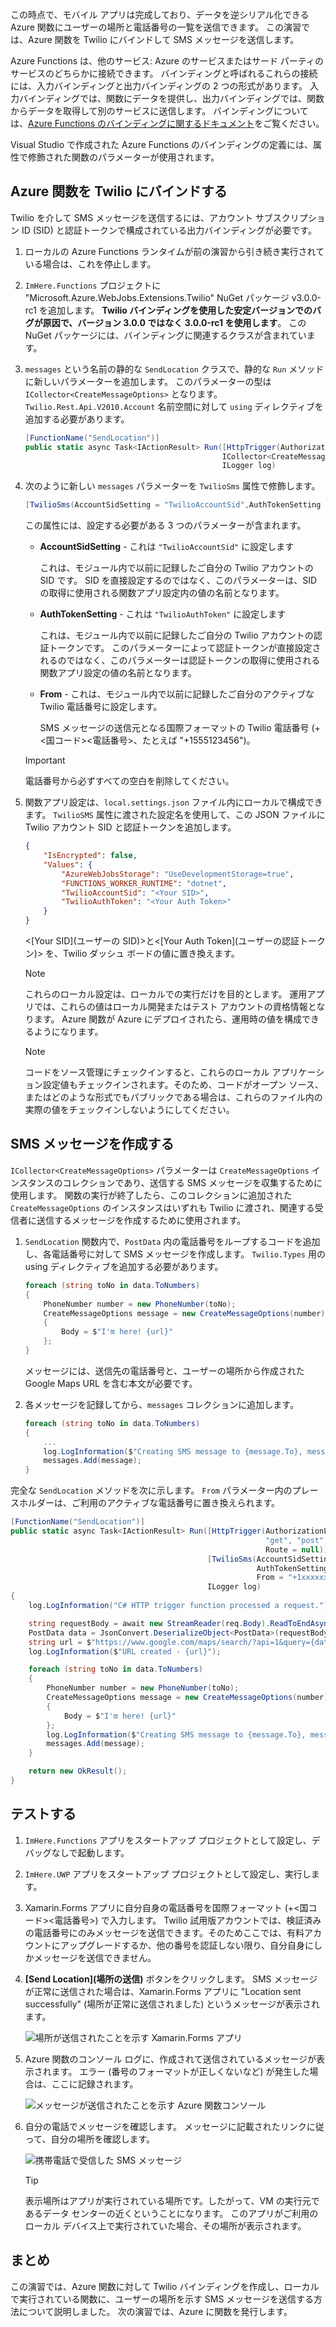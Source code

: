 この時点で、モバイル アプリは完成しており、データを逆シリアル化できる Azure 関数にユーザーの場所と電話番号の一覧を送信できます。 この演習では、Azure 関数を Twilio にバインドして SMS メッセージを送信します。

Azure Functions は、他のサービス: Azure のサービスまたはサード パーティのサービスのどちらかに接続できます。 バインディングと呼ばれるこれらの接続には、入力バインディングと出力バインディングの 2 つの形式があります。 入力バインディングでは、関数にデータを提供し、出力バインディングでは、関数からデータを取得して別のサービスに送信します。 バインディングについては、[Azure Functions のバインディングに関するドキュメント](https://docs.microsoft.com/azure/azure-functions/functions-triggers-bindings?azure-portal=true)をご覧ください。

Visual Studio で作成された Azure Functions のバインディングの定義には、属性で修飾された関数のパラメーターが使用されます。

## <a name="bind-the-azure-function-to-twilio"></a>Azure 関数を Twilio にバインドする

Twilio を介して SMS メッセージを送信するには、アカウント サブスクリプション ID (SID) と認証トークンで構成されている出力バインディングが必要です。

1. ローカルの Azure Functions ランタイムが前の演習から引き続き実行されている場合は、これを停止します。

1. `ImHere.Functions` プロジェクトに "Microsoft.Azure.WebJobs.Extensions.Twilio" NuGet パッケージ v3.0.0-rc1 を追加します。 **Twilio バインディングを使用した安定バージョンでのバグが原因で、バージョン 3.0.0 ではなく 3.0.0-rc1 を使用します**。 この NuGet パッケージには、バインディングに関連するクラスが含まれています。

1. `messages` という名前の静的な `SendLocation` クラスで、静的な `Run` メソッドに新しいパラメーターを追加します。 このパラメーターの型は `ICollector<CreateMessageOptions>` となります。 `Twilio.Rest.Api.V2010.Account` 名前空間に対して `using` ディレクティブを追加する必要があります。

    ```cs
    [FunctionName("SendLocation")]
    public static async Task<IActionResult> Run([HttpTrigger(AuthorizationLevel.Anonymous,"get", "post", Route = null)]HttpRequestMessage req,
                                                ICollector<CreateMessageOptions> messages,
                                                ILogger log)
    ```

1. 次のように新しい `messages` パラメーターを `TwilioSms` 属性で修飾します。 

      ```cs
    [TwilioSms(AccountSidSetting = "TwilioAccountSid",AuthTokenSetting = "TwilioAuthToken", From = "+1xxxxxxxxx")]ICollector<CreateMessageOptions> messages,
    ```
    この属性には、設定する必要がある 3 つのパラメーターが含まれます。

    * **AccountSidSetting** - これは `"TwilioAccountSid"` に設定します
  
        これは、モジュール内で以前に記録したご自分の Twilio アカウントの SID です。 SID を直接設定するのではなく、このパラメーターは、SID の取得に使用される関数アプリ設定内の値の名前となります。

    * **AuthTokenSetting** - これは `"TwilioAuthToken"` に設定します

       これは、モジュール内で以前に記録したご自分の Twilio アカウントの認証トークンです。 このパラメーターによって認証トークンが直接設定されるのではなく、このパラメーターは認証トークンの取得に使用される関数アプリ設定の値の名前となります。

    * **From** - これは、モジュール内で以前に記録したご自分のアクティブな Twilio 電話番号に設定します。

        SMS メッセージの送信元となる国際フォーマットの Twilio 電話番号 (+\<国コード\>\<電話番号\>、たとえば "+1555123456")。

    > [!IMPORTANT]
    > 電話番号から必ずすべての空白を削除してください。


1. 関数アプリ設定は、`local.settings.json` ファイル内にローカルで構成できます。 `TwilioSMS` 属性に渡された設定名を使用して、この JSON ファイルに Twilio アカウント SID と認証トークンを追加します。

    ```json
    {
        "IsEncrypted": false,
        "Values": {
            "AzureWebJobsStorage": "UseDevelopmentStorage=true",
            "FUNCTIONS_WORKER_RUNTIME": "dotnet",
            "TwilioAccountSid": "<Your SID>",
            "TwilioAuthToken": "<Your Auth Token>"
        }
    }
    ```

    \<[Your SID]\(ユーザーの SID\)\>と\<[Your Auth Token]\(ユーザーの認証トークン\)\> を、Twilio ダッシュ ボードの値に置き換えます。

    > [!NOTE]
    > これらのローカル設定は、ローカルでの実行だけを目的とします。 運用アプリでは、これらの値はローカル開発またはテスト アカウントの資格情報となります。 Azure 関数が Azure にデプロイされたら、運用時の値を構成できるようになります。

     > [!NOTE]
    > コードをソース管理にチェックインすると、これらのローカル アプリケーション設定値もチェックインされます。そのため、コードがオープン ソース、またはどのような形式でもパブリックである場合は、これらのファイル内の実際の値をチェックインしないようにしてください。
    

## <a name="create-the-sms-messages"></a>SMS メッセージを作成する

`ICollector<CreateMessageOptions>` パラメーターは `CreateMessageOptions` インスタンスのコレクションであり、送信する SMS メッセージを収集するために使用します。 関数の実行が終了したら、このコレクションに追加された `CreateMessageOptions` のインスタンスはいずれも Twilio に渡され、関連する受信者に送信するメッセージを作成するために使用されます。

1. `SendLocation` 関数内で、`PostData` 内の電話番号をループするコードを追加し、各電話番号に対して SMS メッセージを作成します。 `Twilio.Types` 用の using ディレクティブを追加する必要があります。

    ```cs
    foreach (string toNo in data.ToNumbers)
    {
        PhoneNumber number = new PhoneNumber(toNo);
        CreateMessageOptions message = new CreateMessageOptions(number)
        {
            Body = $"I'm here! {url}"
        };
    }
    ```

    メッセージには、送信先の電話番号と、ユーザーの場所から作成された Google Maps URL を含む本文が必要です。

1. 各メッセージを記録してから、`messages` コレクションに追加します。

    ```cs
    foreach (string toNo in data.ToNumbers)
    {
        ...
        log.LogInformation($"Creating SMS message to {message.To}, message is '{message.Body}'.");
        messages.Add(message);
    }
    ```

完全な `SendLocation` メソッドを次に示します。 `From` パラメーター内のプレースホルダーは、ご利用のアクティブな電話番号に置き換えられます。

```cs
[FunctionName("SendLocation")]
public static async Task<IActionResult> Run([HttpTrigger(AuthorizationLevel.Anonymous,
                                                         "get", "post",
                                                         Route = null)]HttpRequest req,
                                            [TwilioSms(AccountSidSetting = "TwilioAccountSid",
                                                       AuthTokenSetting = "TwilioAuthToken",
                                                       From = "+1xxxxxxxxx")] ICollector<CreateMessageOptions> messages,
                                            ILogger log)
{
    log.LogInformation("C# HTTP trigger function processed a request.");

    string requestBody = await new StreamReader(req.Body).ReadToEndAsync();
    PostData data = JsonConvert.DeserializeObject<PostData>(requestBody);
    string url = $"https://www.google.com/maps/search/?api=1&query={data.Latitude},{data.Longitude}";
    log.LogInformation($"URL created - {url}");

    foreach (string toNo in data.ToNumbers)
    {
        PhoneNumber number = new PhoneNumber(toNo);
        CreateMessageOptions message = new CreateMessageOptions(number)
        {
            Body = $"I'm here! {url}"
        };
        log.LogInformation($"Creating SMS message to {message.To}, message is '{message.Body}'.");
        messages.Add(message);
    }

    return new OkResult();
}
```

## <a name="test-it-out"></a>テストする

1. `ImHere.Functions` アプリをスタートアップ プロジェクトとして設定し、デバッグなしで起動します。

1. `ImHere.UWP` アプリをスタートアップ プロジェクトとして設定し、実行します。

1. Xamarin.Forms アプリに自分自身の電話番号を国際フォーマット (+\<国コード\>\<電話番号\>) で入力します。 Twilio 試用版アカウントでは、検証済みの電話番号にのみメッセージを送信できます。そのためここでは、有料アカウントにアップグレードするか、他の番号を認証しない限り、自分自身にしかメッセージを送信できません。

1. **[Send Location]\(場所の送信\)** ボタンをクリックします。 SMS メッセージが正常に送信された場合は、Xamarin.Forms アプリに "Location sent successfully" (場所が正常に送信されました) というメッセージが表示されます。

    ![場所が送信されたことを示す Xamarin.Forms アプリ](../media/7-ui-location-sent.png)

1. Azure 関数のコンソール ログに、作成されて送信されているメッセージが表示されます。 エラー (番号のフォーマットが正しくないなど) が発生した場合は、ここに記録されます。

    ![メッセージが送信されたことを示す Azure 関数コンソール](../media/7-function-message-sent.png)

1. 自分の電話でメッセージを確認します。 メッセージに記載されたリンクに従って、自分の場所を確認します。

    ![携帯電話で受信した SMS メッセージ](../media/7-message-received.png)

    > [!TIP]
    > 表示場所はアプリが実行されている場所です。したがって、VM の実行元であるデータ センターの近くということになります。 このアプリがご利用のローカル デバイス上で実行されていた場合、その場所が表示されます。

## <a name="summary"></a>まとめ

この演習では、Azure 関数に対して Twilio バインディングを作成し、ローカルで実行されている関数に、ユーザーの場所を示す SMS メッセージを送信する方法について説明しました。 次の演習では、Azure に関数を発行します。
